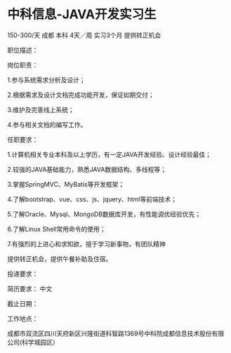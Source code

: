 # 中科信息-JAVA开发实习生

150-300/天 成都 本科 4天／周 实习3个月 提供转正机会

职位描述：

岗位职责：

1.参与系统需求分析及设计；

2.根据需求及设计文档完成功能开发，保证如期交付；

3.维护及完善线上系统；

4.参与相关文档的编写工作。



任职要求：

1.计算机相关专业本科及以上学历，有一定JAVA开发经验、设计经验最佳；

2.较强的JAVA基础能力，熟悉JAVA数据结构、多线程等；

3.掌握SpringMVC、MyBatis等开发框架；

4.了解bootstrap、vue、css、js、jquery、html等前端技术；

5.了解Oracle、Mysql、MongoDB数据库开发，有性能调优经验优先；

6.了解Linux Shell常用命令的使用；

7.有强烈的上进心和求知欲，擅于学习新事物，有团队精神

提供转正机会，提供午餐补助及住宿。

投递要求：

简历要求： 中文

截止日期：

工作地点：

成都市双流区四川天府新区兴隆街道科智路1369号中科院成都信息技术股份有限公司(科学城园区）